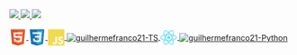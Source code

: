 ##
<div>
  <a href="https://github.com/guilhermefranco21">
  <img height="165em" src="https://github-readme-stats.vercel.app/api?username=guilhermefranco21&show_icons=true&theme=dracula&include_all_commits=true&count_private=true"/>
  <img height="165em" src="https://github-readme-stats.vercel.app/api/top-langs/?username=guilhermefranco21&layout=compact&langs_count=7&theme=dracula"/>
  <img src="https://github.com/guilhermefranco21/guilhermefranco21/blob/output/github-contribution-grid-snake.svg" />
</div>

<div style="display: inline_block">
  <br>
  <img align="center" alt="guilhermefranco21-HTML" width="30" src="https://raw.githubusercontent.com/devicons/devicon/master/icons/html5/html5-original.svg" />
  <img align="center" alt="guilhermefranco21-CSS" width="30" src="https://raw.githubusercontent.com/devicons/devicon/master/icons/css3/css3-original.svg" />
  <img align="center" alt="guilhermefranco21-JS" width="30" src="https://raw.githubusercontent.com/devicons/devicon/master/icons/javascript/javascript-plain.svg" />
  <img align="center" alt="guilhermefranco21-TS" width="30" src="https://cdn.jsdelivr.net/gh/devicons/devicon/icons/typescript/typescript-original.svg" />
  <img align="center" alt="guilhermefranco21-React" width="30" src="https://raw.githubusercontent.com/devicons/devicon/master/icons/react/react-original.svg">
  <img align="center" alt="guilhermefranco21-Python" width="30" src="https://cdn.jsdelivr.net/gh/devicons/devicon/icons/python/python-original.svg" />

##

